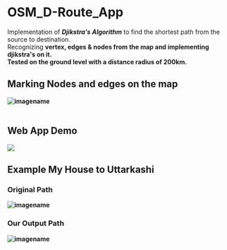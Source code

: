 # OSM_D-Route_App
Implementation of <b>_Djikstra's Algorithm_</b> to find the shortest path from the source to destination.</br>
Recognizing <b>vertex, edges & nodes from the map and implementing djikstra's on it.</br>
Tested on the ground level with a distance radius of <b>200km.</b></br>
## Marking Nodes and edges on the map
![imagename](https://github.com/shivanshjoshi28/OSM_Route_Finder/blob/master/Image/Nodes/STC_Nodes.png)
</br>
</br>
## Web App Demo 
<img src="DemoGIF.gif"/>
<!-- ![imagename](https://github.com/shivanshjoshi28/OSM_Route_Finder/blob/master/Image/WebApp2.png)
</br>
## Web App Demo 2
![imagename](https://github.com/shivanshjoshi28/OSM_Route_Finder/blob/master/Image/WebApp1.png) -->

## Example My House to Uttarkashi

### Original Path
![imagename](https://github.com/shivanshjoshi28/OSM_Route_Finder/blob/master/Image/Uttarkashi_Map_Original.png)

### Our Output Path
![imagename](https://github.com/shivanshjoshi28/OSM_Route_Finder/blob/master/Image/Uttarkashi_OutputPath.png)


